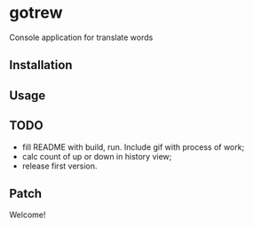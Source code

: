 # gotrew

Console application for translate words

## Installation

## Usage

## TODO

- fill README with build, run. Include gif with process of work;
- calc count of up or down in history view; 
- release first version.

## Patch 

Welcome!